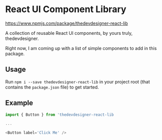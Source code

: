 # React UI Component Library

https://www.npmjs.com/package/thedevdesigner-react-lib

A collection of reusable React UI components, by yours truly, thedevdesigner.

Right now, I am coming up with a list of simple components to add in this package.

## Usage

Run `npm i --save thedevdesigner-react-lib` in your project root (that contains the `package.json` file) to get started.

## Example

```javascript
import { Button } from 'thedevdesigner-react-lib

...

<Button label='Click Me' />
```

